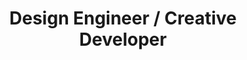 ---
title: Design Engineer / Creative Developer
description: Currently serving as a Senior Design Engineer, leading efforts on the Design System at Dutch Railways.
name: Tibor den Held
color:
  fg:
    primary: "oklch(0.8449 0.097 112.19)"
    secondary: "oklch(0.9594 0.0201 97.53)"
    tertiary: "oklch(0.9594 0.0201 97.53)"
  bg:
    primary: "oklch(0.5309 0.0677 176.7)"
    secondary: "oklch(0.5224 0.057 223.72)"
    tertiary: "oklch(0.5311 0.1 135.77)"
---